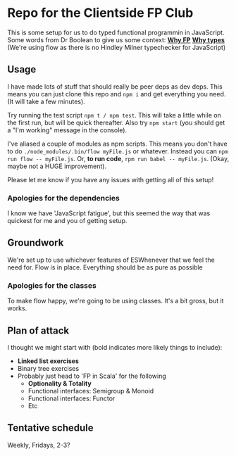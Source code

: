 # Repo for the Clientside FP Club

This is some setup for us to do typed functional programmin in JavaScript.
Some words from Dr Boolean to give us some context:
**[Why FP][why-fp]**
**[Why types][why-types]**
(We're using flow as there is no Hindley Milner typechecker for JavaScript)

[why-fp]: https://github.com/MostlyAdequate/mostly-adequate-guide/blob/master/ch1.md
[why-types]: https://github.com/MostlyAdequate/mostly-adequate-guide/blob/master/ch7.md

## Usage

I have made lots of stuff that should really be peer deps as dev deps.
This means you can just clone this repo and `npm i` and get everything you need.
(It will take a few minutes).

Try running the test script `npm t / npm test`.
This will take a little while on the first run, but will be quick thereafter.
Also try `npm start`
(you should get a "I'm working" message in the console).

I've aliased a couple of modules as npm scripts.
This means you don't have to do `./node_modules/.bin/flow myFile.js` or whatever.
Instead you can `npm run flow -- myFile.js`.
Or, **to run code**, `rpm run babel -- myFile.js`.
(Okay, maybe not a HUGE improvement).

Please let me know if you have any issues with getting all of this setup!

### Apologies for the dependencies
I know we have 'JavaScript fatigue',
but this seemed the way that was quickest for me and you of getting setup.

## Groundwork

We're set up to use whichever features of ESWhenever that we feel the need for.
Flow is in place.
Everything should be as pure as possible

### Apologies for the classes

To make flow happy, we're going to be using classes.
It's a bit gross, but it works.

## Plan of attack

I thought we might start with
(bold indicates more likely things to include):
* **Linked list exercises**
* Binary tree exercises
* Probably just head to 'FP in Scala' for the following
  * **Optionality & Totality**
  * Functional interfaces: Semigroup & Monoid
  * Functional interfaces: Functor
  * Etc

## Tentative schedule

Weekly, Fridays, 2-3?

